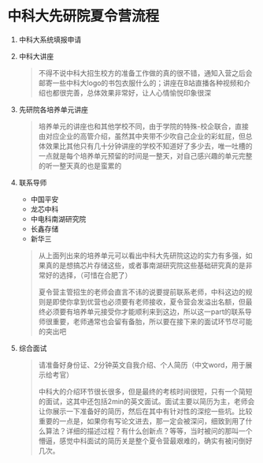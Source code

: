 # 中科大先研院夏令营流程

1. 中科大系统填报申请

2. 中科大讲座

   > 不得不说中科大招生校方的准备工作做的真的很不错，通知入营之后会邮寄一些中科大logo的书包衣服什么的；讲座在B站直播各种视频和介绍也都很完善，总体效果非常好，让人心情愉悦印象很深

3. 先研院各培养单元讲座

   > 培养单元的讲座也和其他学校不同，由于学院的特殊-校企联合，直接由对应企业的高管介绍，虽然其中夹带不少吹自己企业的彩虹屁，但总体效果比其他只有几十分钟讲座的学校不知道好了多少去，唯一吐槽的一点就是每个培养单元预留的时间是一整天，对自己感兴趣的单元完整的听一整天真的也是蛮累的

4. 联系导师

   - 中国平安
   - 龙芯中科
   - 中电科南湖研究院
   - 长鑫存储
   - 新华三

   > 从上面列出来的培养单元可以看出中科大先研院这边的实力有多强，如果真的是想搞芯片存储这些，或者事南湖研究院这些基础研究真的是非常好的选择，（可惜在合肥了）
   >
   > 夏令营主管招生的老师会直言不讳的说要提前联系老师，中科这边的规则是即使你拿到优营也必须要有老师接收，夏令营会发溢出名额，但最终必须要有培养单元接受你才能顺利来到这边，所以这一part的联系导师很重要，老师通常也会留有备胎，所以要在接下来的面试环节尽可能的突出吧

5. 综合面试

   > 请准备好身份证、2分钟英文自我介绍、个人简历（中文word，用于展示给考官）
   >
   > 中科大的介绍环节很长很多，但是最终的考核时间很短，只有一个简短的面试，这其中还包括2min的英文面试。面试主要以简历为主，老师会让你展示一下准备好的简历，然后在其中有针对性的深挖一些坑。比较重要的一点是，如果你有写论文进去，那一定会被深问，细致到用了什么算法？详细的描述过程？有什么创新点？等等，当时被问的那叫一个懵逼，感觉中科面试的简历关是整个夏令营最艰难的，确实有被问倒好几次。

